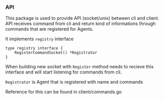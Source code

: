 ### API

This package is used to provide API (socket/unix) between cli and client. API receives command from cli and return kind of informations through commands that are registered for Agents.

It implements `registry` interface

```
type registry interface {
    RegisterCommandSocket() *Registrator
}
```

When building new socket with `Register` method needs to recieve this interface and will start listening for commands from cli.

`Registrator` is Agent that is registered with name and commands

Reference for this can be found in client/commands.go
